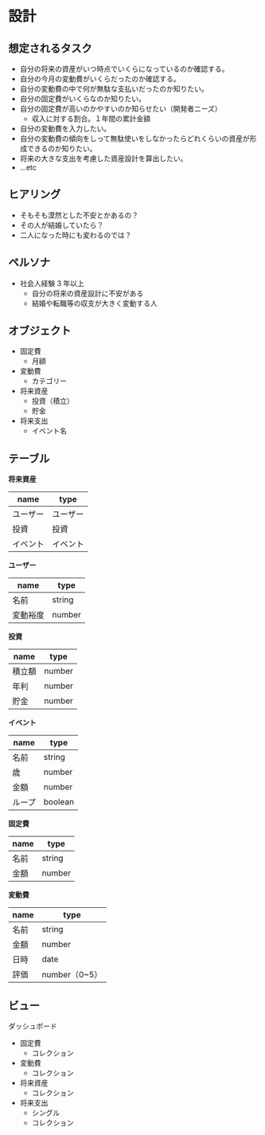 # 設計

## 想定されるタスク

- 自分の将来の資産がいつ時点でいくらになっているのか確認する。
- 自分の今月の変動費がいくらだったのか確認する。
- 自分の変動費の中で何が無駄な支払いだったのか知りたい。
- 自分の固定費がいくらなのか知りたい。
- 自分の固定費が高いのかやすいのか知らせたい（開発者ニーズ）
  - 収入に対する割合。１年間の累計金額
- 自分の変動費を入力したい。
- 自分の変動費の傾向をしって無駄使いをしなかったらどれくらいの資産が形成できるのか知りたい。
- 将来の大きな支出を考慮した資産設計を算出したい。
- ...etc

## ヒアリング

- そもそも漠然とした不安とかあるの？
- その人が結婚していたら？
- 二人になった時にも変わるのでは？

## ペルソナ

- 社会人経験 3 年以上
  - 自分の将来の資産設計に不安がある
  - 結婚や転職等の収支が大きく変動する人

## オブジェクト

- 固定費
  - 月額
- 変動費
  - カテゴリー
- 将来資産
  - 投資（積立）
  - 貯金
- 将来支出
  - イベント名

## テーブル

**将来資産**

| name     | type     |
| -------- | -------- |
| ユーザー | ユーザー |
| 投資     | 投資     |
| イベント | イベント |

**ユーザー**

| name     | type   |
| -------- | ------ |
| 名前     | string |
| 変動裕度 | number |

**投資**

| name   | type   |
| ------ | ------ |
| 積立額 | number |
| 年利   | number |
| 貯金   | number |

**イベント**

| name   | type    |
| ------ | ------- |
| 名前   | string  |
| 歳     | number  |
| 金額   | number  |
| ループ | boolean |

**固定費**

| name | type   |
| ---- | ------ |
| 名前 | string |
| 金額 | number |

**変動費**

| name | type          |
| ---- | ------------- |
| 名前 | string        |
| 金額 | number        |
| 日時 | date          |
| 評価 | number（0~5） |

## ビュー

ダッシュボード

- 固定費
  - コレクション
- 変動費
  - コレクション
- 将来資産
  - コレクション
- 将来支出
  - シングル
  - コレクション
